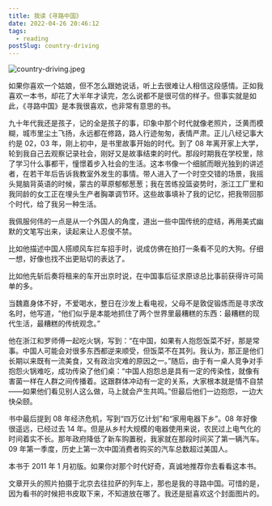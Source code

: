 ```yaml
---
title: 我读《寻路中国》
date: 2022-04-26 20:46:12
tags:
  - reading
postSlug: country-driving
---
```


![country-driving.jpeg](https://p9-juejin.byteimg.com/tos-cn-i-k3u1fbpfcp/72e1c214cf4c4a758afa7fe42f3aaeb1~tplv-k3u1fbpfcp-watermark.image)

如果你喜欢一个姑娘，但不怎么跟她说话，听上去很难让人相信这段感情。正如我喜欢一本书，却花了大半年才读完，怎么说都不是很可信的样子。但事实就是如此，《寻路中国》是本我很喜欢，也非常有意思的书。

九十年代我还是孩子，记的全是孩子的事，印象中那个时代就像老照片，泛黄而模糊，城市里尘土飞扬，永远都在修路，路人行迹匆匆，表情严肃。正儿八经记事大约是 02，03 年，刚上初中，是书里故事开始的时代。到了 08 年离开家上大学，轮到我自己去观察记录社会，刚好又是故事结束的时代。那段时期我在学校里，除了学习什么事都干，憧憬着步入社会的生活。这本书像一个细腻而眼光独到的讲述者，在若干年后告诉我教室外发生的事情。带人进入了一个时空交错的场景，我摇头晃脑背英语的时候，蒙古的草原郁郁葱葱；我在苦练投篮姿势时，浙江工厂里和我同龄的女工正在埋头生产者胸罩调节环。这些故事填补了我的记忆，把我带回那个时代，给了我另一种生活。

我佩服何伟的一点是从一个外国人的角度，道出一些中国传统的症结，再用美式幽默的文笔写出来，读起来让人忍俊不禁。

比如他描述中国人搭顺风车拦车招手时，说成仿佛在拍打一条看不见的大狗。仔细一想，好像也找不出更贴切的表达了。

比如他先斩后奏将租来的车开出京时说，在中国事后征求原谅总比事前获得许可简单的多。

当魏嘉身体不好，不爱喝水，整日在沙发上看电视，父母不是敦促锻炼而是寻求改名时，他写道，“他们似乎是本能地抓住了两个世界里最糟糕的东西：最糟糕的现代生活，最糟糕的传统观念。”

他在浙江和罗师傅一起吃火锅，写到：“在中国，如果有人抱怨饭菜不好，那是常事。中国人可能会对很多东西都逆来顺受，但饭菜不在其列。我认为，那正是他们长期以来既有一流美食，又有政治灾难的原因之一。”随后，由于有一桌人竞争对手抱怨火锅难吃，成功传染了他们桌：“中国人抱怨总是具有一定的传染性，就像有害菌一样在人群之间传播着。这跟群体冲动有一定的关系，大家根本就是情不自禁——如果他们看见别人这么做，马上就会产生共鸣。”但最后他们一边抱怨，一边大快朵颐。

书中最后提到 08 年经济危机，写到“四万亿计划”和“家用电器下乡”。08 年好像很遥远，已经过去 14 年。但是从乡村大规模的电器使用来说，农民过上电气化的时间着实不长。那年政府降低了新车购置税，我家就在那段时间买了第一辆汽车。09 年第一季度，历史上第一次中国消费者购买的汽车总数超过美国人。

本书于 2011 年 1 月初版。如果你对那个时代好奇，真诚地推荐你去看看这本书。

文章开头的照片拍摄于北京去往拉萨的列车上，那也是我的寻路中国。可惜的是，因为看书的时候把书皮取下来，不知道放在哪了。我还是挺喜欢这个封面图片的。
